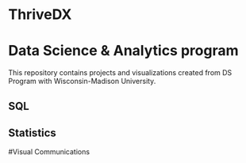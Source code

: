 # ThriveDX

# Data Science & Analytics program

This repository contains projects and visualizations created from DS Program with Wisconsin-Madison University.
## SQL

## Statistics

#Visual Communications

